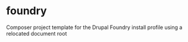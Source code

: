 # foundry
Composer project template for the Drupal Foundry install profile using a relocated document root 

